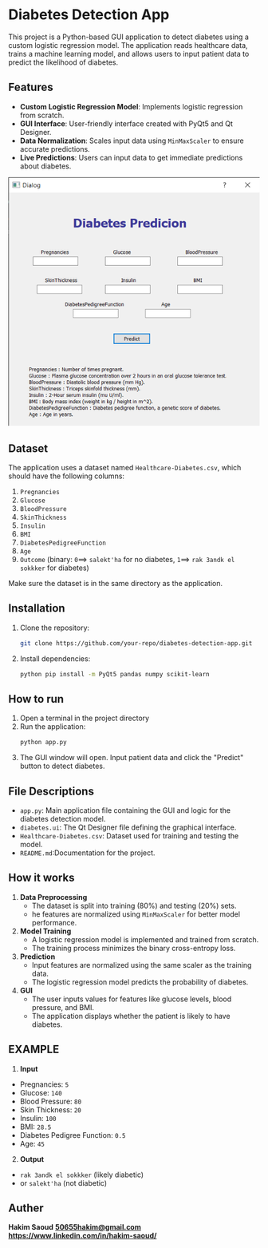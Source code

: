 # Diabetes Detection App

This project is a Python-based GUI application to detect diabetes using a custom logistic regression model. The application reads healthcare data, trains a machine learning model, and allows users to input patient data to predict the likelihood of diabetes.

## Features
- **Custom Logistic Regression Model**: Implements logistic regression from scratch.
- **GUI Interface**: User-friendly interface created with PyQt5 and Qt Designer.
- **Data Normalization**: Scales input data using `MinMaxScaler` to ensure accurate predictions.
- **Live Predictions**: Users can input data to get immediate predictions about diabetes.

![Diabetes GUI](Capture.PNG)

## Dataset
The application uses a dataset named `Healthcare-Diabetes.csv`, which should have the following columns:
1. `Pregnancies`
2. `Glucose`
3. `BloodPressure`
4. `SkinThickness`
5. `Insulin`
6. `BMI`
7. `DiabetesPedigreeFunction`
8. `Age`
9. `Outcome` (binary: `0`==> `salekt'ha` for no diabetes, `1`==> `rak 3andk el sokkker` for diabetes)

Make sure the dataset is in the same directory as the application.

## Installation 
1. Clone the repository:
   ```bash
   git clone https://github.com/your-repo/diabetes-detection-app.git
   ```
2. Install dependencies:
   ```bash
   python pip install -m PyQt5 pandas numpy scikit-learn
   ```
   
## How to run 

1. Open a terminal in the project directory
2. Run the application:
   ```bash 
   python app.py
   ```
3. The GUI window will open. Input patient data and click the "Predict" button to detect diabetes.

## File Descriptions
 - `app.py`: Main application file containing the GUI and logic for the diabetes detection model.
 - `diabetes.ui`: The Qt Designer file defining the graphical interface.
 - `Healthcare-Diabetes.csv`: Dataset used for training and testing the model.
 - `README.md`:Documentation for the project.

## How it works
1. **Data Preprocessing**
   - The dataset is split into training (80%) and testing (20%) sets.
   - he features are normalized using `MinMaxScaler` for better model performance.
2. **Model Training**
   - A logistic regression model is implemented and trained from scratch.
   - The training process minimizes the binary cross-entropy loss.
3. **Prediction**
   - Input features are normalized using the same scaler as the training data.
   - The logistic regression model predicts the probability of diabetes.
4. **GUI**
   - The user inputs values for features like glucose levels, blood pressure, and BMI.
   - The application displays whether the patient is likely to have diabetes.

## EXAMPLE 
1. **Input**
 - Pregnancies: `5`
 - Glucose: `140`
 - Blood Pressure: `80`
 - Skin Thickness: `20`
 - Insulin: `100`
 - BMI: `28.5`
 - Diabetes Pedigree Function: `0.5`
 - Age: `45`

2. **Output**

  - `rak 3andk el sokkker` (likely diabetic)
  - or `salekt'ha` (not diabetic)

## Auther
   **Hakim Saoud**
   **50655hakim@gmail.com**
   **https://www.linkedin.com/in/hakim-saoud/**

